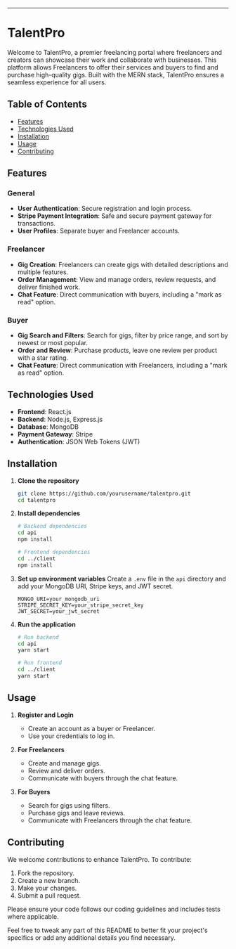 ---

# TalentPro

Welcome to TalentPro, a premier freelancing portal where freelancers and creators can showcase their work and collaborate with businesses. This platform allows Freelancers to offer their services and buyers to find and purchase high-quality gigs. Built with the MERN stack, TalentPro ensures a seamless experience for all users.

## Table of Contents
- [Features](#features)
- [Technologies Used](#technologies-used)
- [Installation](#installation)
- [Usage](#usage)
- [Contributing](#contributing)

## Features

### General
- **User Authentication**: Secure registration and login process.
- **Stripe Payment Integration**: Safe and secure payment gateway for transactions.
- **User Profiles**: Separate buyer and Freelancer accounts.

### Freelancer
- **Gig Creation**: Freelancers can create gigs with detailed descriptions and multiple features.
- **Order Management**: View and manage orders, review requests, and deliver finished work.
- **Chat Feature**: Direct communication with buyers, including a "mark as read" option.

### Buyer
- **Gig Search and Filters**: Search for gigs, filter by price range, and sort by newest or most popular.
- **Order and Review**: Purchase products, leave one review per product with a star rating.
- **Chat Feature**: Direct communication with Freelancers, including a "mark as read" option.

## Technologies Used
- **Frontend**: React.js
- **Backend**: Node.js, Express.js
- **Database**: MongoDB
- **Payment Gateway**: Stripe
- **Authentication**: JSON Web Tokens (JWT)

## Installation

1. **Clone the repository**
   ```bash
   git clone https://github.com/yourusername/talentpro.git
   cd talentpro
   ```

2. **Install dependencies**
   ```bash
   # Backend dependencies
   cd api
   npm install

   # Frontend dependencies
   cd ../client
   npm install
   ```

3. **Set up environment variables**
   Create a `.env` file in the `api` directory and add your MongoDB URI, Stripe keys, and JWT secret.

   ```env
   MONGO_URI=your_mongodb_uri
   STRIPE_SECRET_KEY=your_stripe_secret_key
   JWT_SECRET=your_jwt_secret
   ```

4. **Run the application**
   ```bash
   # Run backend
   cd api
   yarn start

   # Run frontend
   cd ../client
   yarn start
   ```

## Usage

1. **Register and Login**
   - Create an account as a buyer or Freelancer.
   - Use your credentials to log in.

2. **For Freelancers**
   - Create and manage gigs.
   - Review and deliver orders.
   - Communicate with buyers through the chat feature.

3. **For Buyers**
   - Search for gigs using filters.
   - Purchase gigs and leave reviews.
   - Communicate with Freelancers through the chat feature.

## Contributing

We welcome contributions to enhance TalentPro. To contribute:

1. Fork the repository.
2. Create a new branch.
3. Make your changes.
4. Submit a pull request.

Please ensure your code follows our coding guidelines and includes tests where applicable.

Feel free to tweak any part of this README to better fit your project's specifics or add any additional details you find necessary.
